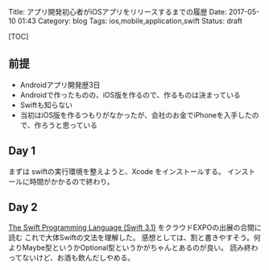 Title: アプリ開発初心者がiOSアプリをリリースするまでの履歴
Date: 2017-05-10 01:43
Category: blog
Tags: ios,mobile,application,swift
Status: draft

[TOC]

## 前提
* Androidアプリ開発歴3日
* Androidで作ったものの、iOS版を作るので、作るものは決まっている
* Swiftも知らない
* 当初はiOS版を作るつもりがなかったが、会社のお金でiPhoneを入手したので、作ろうと思っている

## Day 1
まずは swiftの実行環境を整えようと、Xcode をインストールする。
インストールに時間がかかるので終わり。

## Day 2
[The Swift Programming Language (Swift 3.1)](https://developer.apple.com/library/content/documentation/Swift/Conceptual/Swift_Programming_Language/GuidedTour.html#//apple_ref/doc/uid/TP40014097-CH2-ID1) をクラウドEXPOの出展の合間に読む
これで大体Swiftの文法を理解した。
感想としては、割と書きやすそう。何よりMaybe型というかOptional型というかがちゃんとあるのが良い。
読み終わってないけど、お酒も飲んだしやめる。

